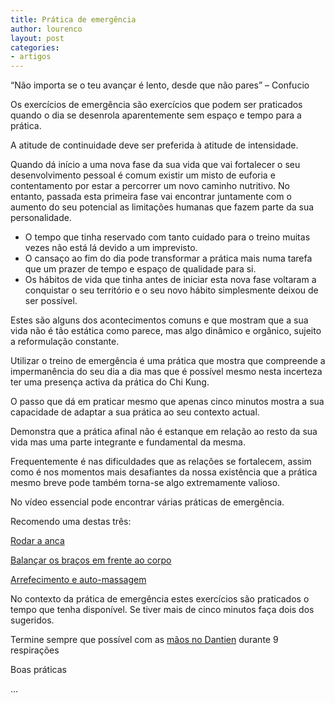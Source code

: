 ```yaml
---
title: Prática de emergência
author: lourenco
layout: post
categories:
- artigos
---
```

&#8220;Não importa se o teu avançar é lento, desde que não pares&#8221; &#8211; Confucio

Os exercícios de emergência são exercícios que podem ser praticados quando o dia se desenrola aparentemente sem espaço e tempo para a prática.

A atitude de continuidade deve ser preferida à atitude de intensidade.

Quando dá início a uma nova fase da sua vida que vai fortalecer o seu desenvolvimento pessoal é comum existir um misto de euforia e contentamento por estar a percorrer um novo caminho nutritivo. No entanto, passada esta primeira fase vai encontrar juntamente com o aumento do seu potencial as limitações humanas que fazem parte da sua personalidade.

  * O tempo que tinha reservado com tanto cuidado para o treino muitas vezes não está lá devido a um imprevisto.
  * O cansaço ao fim do dia pode transformar a prática mais numa tarefa que um prazer de tempo e espaço de qualidade para si. 
  * Os hábitos de vida que tinha antes de iniciar esta nova fase voltaram a conquistar o seu território e o seu novo hábito simplesmente deixou de ser possível.

Estes são alguns dos acontecimentos comuns e que mostram que a sua vida não é tão estática como parece, mas algo dinâmico e orgânico, sujeito a reformulação constante.

Utilizar o treino de emergência é uma prática que mostra que compreende a impermanência do seu dia a dia mas que é possível mesmo nesta incerteza ter uma presença activa da prática do Chi Kung.

O passo que dá em praticar mesmo que apenas cinco minutos mostra a sua capacidade de adaptar a sua prática ao seu contexto actual.

Demonstra que a prática afinal não é estanque em relação ao resto da sua vida mas uma parte integrante e fundamental da mesma.  

Frequentemente é nas dificuldades que as relações se fortalecem, assim como é nos momentos mais desafiantes da nossa existência que a prática mesmo breve pode também torna-se algo extremamente valioso.

No vídeo essencial pode encontrar várias práticas de emergência.

Recomendo uma destas três:

[Rodar a anca][1]

[Balançar os braços em frente ao corpo][2]

[Arrefecimento e auto-massagem][3]

No contexto da prática de emergência estes exercícios são praticados o tempo que tenha disponível. Se tiver mais de cinco minutos faça dois dos sugeridos.

Termine sempre que possível com as [mãos no Dantien][4] durante 9 respirações

Boas práticas

…



 [1]: http://vimeo.com/60335737#t=3m56s
 [2]: http://vimeo.com/60335737#t=10m14s
 [3]: http://vimeo.com/60335737#t=21m13s
 [4]: http://vimeo.com/60335737#t=12m02s
 [5]: http://www.greenfest.pt/agenda/11out_10h00-11h00_imp_chi-kung/
